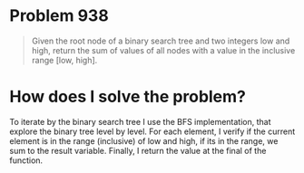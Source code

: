 # Problem 938

> Given the root node of a binary search tree and two integers low and high, return the sum of values of all nodes with a value in the inclusive range [low, high].

# How does I solve the problem?

To iterate by the binary search tree I use the BFS implementation, that explore the binary tree level by level. For each element, I verify if the current element is in the range (inclusive) of low and high, if its in the range, we sum to the result variable. Finally, I return the value at the final of the function.
